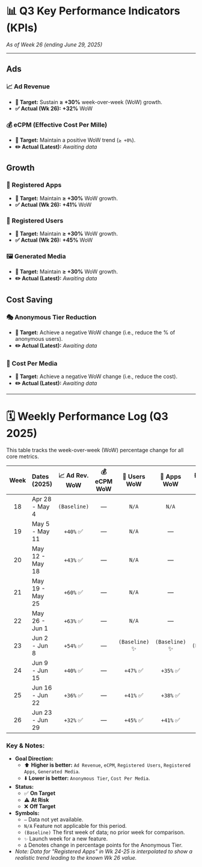 # 📊 Q3 Key Performance Indicators (KPIs)  
*As of Week 26 (ending June 29, 2025)*

---

## Ads

### 📈 Ad Revenue
- **🎯 Target:** Sustain **≥ +30%** week-over-week (WoW) growth.
- **✅ Actual (Wk 26):** **+32%** WoW

### 💰 eCPM (Effective Cost Per Mille)
- **🎯 Target:** Maintain a positive WoW trend (`≥ +0%`).
- **✏️ Actual (Latest):** *Awaiting data*

## Growth

### 📱 Registered Apps
- **🎯 Target:** Maintain **≥ +30%** WoW growth.
- **✅ Actual (Wk 26):** **+41%** WoW

### 🌱 Registered Users
- **🎯 Target:** Maintain **≥ +30%** WoW growth.
- **✅ Actual (Wk 26):** **+45%** WoW

### 🖼️ Generated Media
- **🎯 Target:** Maintain **≥ +30%** WoW growth.
- **✏️ Actual (Latest):** *Awaiting data*

## Cost Saving

### 🎭 Anonymous Tier Reduction
- **🎯 Target:** Achieve a negative WoW change (i.e., reduce the % of anonymous users).
- **✏️ Actual (Latest):** *Awaiting data*

### 💸 Cost Per Media
- **🎯 Target:** Achieve a negative WoW change (i.e., reduce the cost).
- **✏️ Actual (Latest):** *Awaiting data*

---

# 🗓️ Weekly Performance Log (Q3 2025)

This table tracks the week-over-week (WoW) percentage change for all core metrics.

| Week | Dates (2025) | 📈 Ad Rev. WoW | 💰 eCPM WoW | 🌱 Users WoW | 📱 Apps WoW | 🖼️ Media WoW | 🎭 Anon. Tier Δ | 💸 Cost/Media WoW |
|:----:|:----------------|:---------------:|:------------:|:-------------:|:------------:|:-------------:|:----------------:|:-----------------:|
| 18 | Apr 28 - May 4 | `(Baseline)` | — | `N/A` | `N/A` | `N/A` | `N/A` | `N/A` |
| 19 | May 5 - May 11 | `+40%` ✅ | — | `N/A` | — | — | — | — |
| 20 | May 12 - May 18 | `+43%` ✅ | — | `N/A` | — | — | — | — |
| 21 | May 19 - May 25 | `+60%` ✅ | — | `N/A` | — | — | — | — |
| 22 | May 26 - Jun 1 | `+63%` ✅ | — | `N/A` | — | — | — | — |
| 23 | Jun 2 - Jun 8 | `+54%` ✅ | — | `(Baseline)` ✨ | `(Baseline)` ✨| `(Baseline)` | `(Baseline)` | `(Baseline)` |
| 24 | Jun 9 - Jun 15 | `+40%` ✅ | — | `+47%` ✅ | `+35%` ✅ | — | — | — |
| 25 | Jun 16 - Jun 22 | `+36%` ✅ | — | `+41%` ✅ | `+38%` ✅ | — | — | — |
| 26 | Jun 23 - Jun 29 | `+32%` ✅ | — | `+45%` ✅ | `+41%` ✅ | — | — | — |


### **Key & Notes:**

*   **Goal Direction:**
    *   ⬆️ **Higher is better:** `Ad Revenue`, `eCPM`, `Registered Users`, `Registered Apps`, `Generated Media`.
    *   ⬇️ **Lower is better:** `Anonymous Tier`, `Cost Per Media`.
*   **Status:**
    *   ✅ **On Target**
    *   ⚠️ **At Risk**
    *   ❌ **Off Target**
*   **Symbols:**
    *   `—` Data not yet available.
    *   `N/A` Feature not applicable for this period.
    *   `(Baseline)` The first week of data; no prior week for comparison.
    *   `✨` Launch week for a new feature.
    *   `Δ` Denotes change in percentage points for the Anonymous Tier.
*   *Note: Data for "Registered Apps" in Wk 24-25 is interpolated to show a realistic trend leading to the known Wk 26 value.*